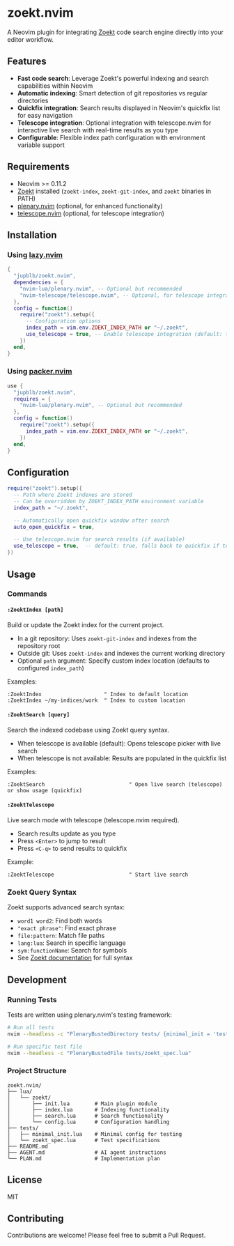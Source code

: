 # zoekt.nvim

A Neovim plugin for integrating [Zoekt] code search engine directly into your
editor workflow.

## Features

- **Fast code search**: Leverage Zoekt's powerful indexing and search
  capabilities within Neovim
- **Automatic indexing**: Smart detection of git repositories vs regular
  directories
- **Quickfix integration**: Search results displayed in Neovim's quickfix list
  for easy navigation
- **Telescope integration**: Optional integration with telescope.nvim for
  interactive live search with real-time results as you type
- **Configurable**: Flexible index path configuration with environment variable
  support

## Requirements

- Neovim \>= 0.11.2
- [Zoekt] installed (`zoekt-index`, `zoekt-git-index`, and `zoekt` binaries in
  PATH)
- [plenary.nvim] (optional, for enhanced functionality)
- [telescope.nvim] (optional, for telescope integration)

## Installation

### Using [lazy.nvim]

``` lua
{
  "jupblb/zoekt.nvim",
  dependencies = {
    "nvim-lua/plenary.nvim", -- Optional but recommended
    "nvim-telescope/telescope.nvim", -- Optional, for telescope integration
  },
  config = function()
    require("zoekt").setup({
      -- Configuration options
      index_path = vim.env.ZOEKT_INDEX_PATH or "~/.zoekt",
      use_telescope = true, -- Enable telescope integration (default: true)
    })
  end,
}
```

### Using [packer.nvim]

``` lua
use {
  "jupblb/zoekt.nvim",
  requires = {
    "nvim-lua/plenary.nvim", -- Optional but recommended
  },
  config = function()
    require("zoekt").setup({
      index_path = vim.env.ZOEKT_INDEX_PATH or "~/.zoekt",
    })
  end,
}
```

## Configuration

``` lua
require("zoekt").setup({
  -- Path where Zoekt indexes are stored
  -- Can be overridden by ZOEKT_INDEX_PATH environment variable
  index_path = "~/.zoekt",

  -- Automatically open quickfix window after search
  auto_open_quickfix = true,

  -- Use telescope.nvim for search results (if available)
  use_telescope = true,  -- default: true, falls back to quickfix if telescope not installed
})
```

## Usage

### Commands

#### `:ZoektIndex [path]`

Build or update the Zoekt index for the current project.

- In a git repository: Uses `zoekt-git-index` and indexes from the repository
  root
- Outside git: Uses `zoekt-index` and indexes the current working directory
- Optional `path` argument: Specify custom index location (defaults to
  configured `index_path`)

Examples:

``` vim
:ZoektIndex                    " Index to default location
:ZoektIndex ~/my-indices/work  " Index to custom location
```

#### `:ZoektSearch [query]`

Search the indexed codebase using Zoekt query syntax.

- When telescope is available (default): Opens telescope picker with live search
- When telescope is not available: Results are populated in the quickfix list

Examples:

``` vim
:ZoektSearch                           " Open live search (telescope) or show usage (quickfix)
```

#### `:ZoektTelescope`

Live search mode with telescope (telescope.nvim required).

- Search results update as you type
- Press `<Enter>` to jump to result
- Press `<C-q>` to send results to quickfix

Example:

``` vim
:ZoektTelescope                        " Start live search
```

### Zoekt Query Syntax

Zoekt supports advanced search syntax:

- `word1 word2`: Find both words
- `"exact phrase"`: Find exact phrase
- `file:pattern`: Match file paths
- `lang:lua`: Search in specific language
- `sym:functionName`: Search for symbols
- See [Zoekt documentation] for full syntax

## Development

### Running Tests

Tests are written using plenary.nvim's testing framework:

``` bash
# Run all tests
nvim --headless -c "PlenaryBustedDirectory tests/ {minimal_init = 'tests/minimal_init.lua'}"

# Run specific test file
nvim --headless -c "PlenaryBustedFile tests/zoekt_spec.lua"
```

### Project Structure

    zoekt.nvim/
    ├── lua/
    │   └── zoekt/
    │       ├── init.lua        # Main plugin module
    │       ├── index.lua       # Indexing functionality
    │       ├── search.lua      # Search functionality
    │       └── config.lua      # Configuration handling
    ├── tests/
    │   ├── minimal_init.lua    # Minimal config for testing
    │   └── zoekt_spec.lua      # Test specifications
    ├── README.md
    ├── AGENT.md                # AI agent instructions
    └── PLAN.md                 # Implementation plan

## License

MIT

## Contributing

Contributions are welcome! Please feel free to submit a Pull Request.

  [Zoekt]: https://github.com/sourcegraph/zoekt
  [plenary.nvim]: https://github.com/nvim-lua/plenary.nvim
  [telescope.nvim]: https://github.com/nvim-telescope/telescope.nvim
  [lazy.nvim]: https://github.com/folke/lazy.nvim
  [packer.nvim]: https://github.com/wbthomason/packer.nvim
  [Zoekt documentation]: https://github.com/sourcegraph/zoekt#query-language
